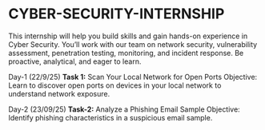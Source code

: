 # CYBER-SECURITY-INTERNSHIP
This internship will help you build skills and gain hands-on experience in Cyber Security. You’ll work with our team on network security, vulnerability assessment, penetration testing, monitoring, and incident response. Be proactive, analytical, and eager to learn.

Day-1 (22/9/25) **Task 1:** Scan Your Local Network for Open Ports
 Objective: Learn to discover open ports on devices in your local network to understand network exposure. 

Day-2 (23/09/25) **Task-2:**  Analyze a Phishing Email Sample
 Objective: Identify phishing characteristics in a suspicious email sample.
